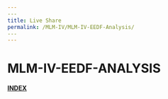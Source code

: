 ```yaml
---
​---
title: Live Share
permalink: /MLM-IV/MLM-IV-EEDF-Analysis/
​---
---
```


# MLM-IV-EEDF-ANALYSIS

[**INDEX**](index.md)

